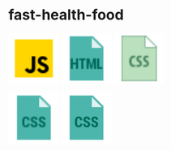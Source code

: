# fast-health-food


<img src="js.png" width="100"> <img src="html.png" width="100"> <img src="css.png" width="100">  

<img src="css-48.png" width="100"> <img src="css-98.png" width="100">  
